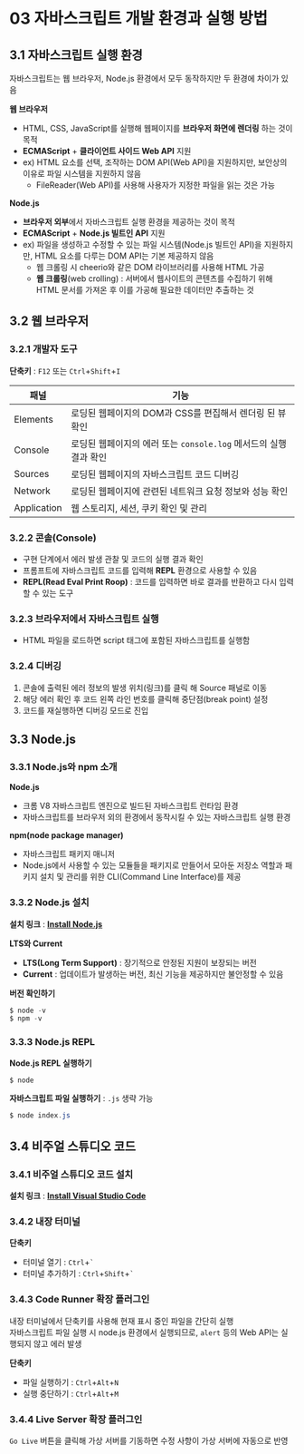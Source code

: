 # 03 자바스크립트 개발 환경과 실행 방법
## 3.1 자바스크립트 실행 환경
자바스크립트는 웹 브라우저, Node.js 환경에서 모두 동작하지만 두 환경에 차이가 있음

**웹 브라우저**
- HTML, CSS, JavaScript를 실행해 웹페이지를 **브라우저 화면에 렌더링** 하는 것이 목적
- **ECMAScript** + **클라이언트 사이드 Web API** 지원
- ex) HTML 요소를 선택, 조작하는 DOM API(Web API)을 지원하지만, 보안상의 이유로 파일 시스템을 지원하지 않음<br>
    - FileReader(Web API)를 사용해 사용자가 지정한 파일을 읽는 것은 가능

**Node.js**
- **브라우저 외부**에서 자바스크립트 실행 환경을 제공하는 것이 목적
- **ECMAScript** + **Node.js 빌트인 API** 지원
- ex) 파일을 생성하고 수정할 수 있는 파일 시스템(Node.js 빌트인 API)을 지원하지만, HTML 요소를 다루는 DOM API는 기본 제공하지 않음
    - 웹 크롤링 시 cheerio와 같은 DOM 라이브러리를 사용해 HTML 가공
    - **웹 크롤링**(web crolling) : 서버에서 웹사이트의 콘텐츠를 수집하기 위해 HTML 문서를 가져온 후 이를 가공해 필요한 데이터만 추출하는 것

## 3.2 웹 브라우저
### 3.2.1 개발자 도구
**단축키** : `F12` 또는 `Ctrl`+`Shift`+`I`

|패널|기능|
|---|---|
|Elements|로딩된 웹페이지의 DOM과 CSS를 편집해서 렌더링 된 뷰 확인|
|Console|로딩된 웹페이지의 에러 또는 `console.log` 메서드의 실행 결과 확인|
|Sources|로딩된 웹페이지의 자바스크립트 코드 디버깅|
|Network|로딩된 웹페이지에 관련된 네트워크 요청 정보와 성능 확인|
|Application|웹 스토리지, 세션, 쿠키 확인 및 관리|

### 3.2.2 콘솔(Console)
- 구현 단계에서 에러 발생 관찰 및 코드의 실행 결과 확인
- 프롬프트에 자바스크립트 코드를 입력해 **REPL** 환경으로 사용할 수 있음
- **REPL(Read Eval Print Roop)** : 코드를 입력하면 바로 결과를 반환하고 다시 입력할 수 있는 도구

### 3.2.3 브라우저에서 자바스크립트 실행
- HTML 파일을 로드하면 script 태그에 포함된 자바스크립트를 실행함

### 3.2.4 디버깅
1. 콘솔에 출력된 에러 정보의 발생 위치(링크)를 클릭 해 Source 패널로 이동
2. 해당 에러 확인 후 코드 왼쪽 라인 번호를 클릭해 중단점(break point) 설정
3. 코드를 재실행하면 디버깅 모드로 진입

## 3.3 Node.js
### 3.3.1 Node.js와 npm 소개
**Node.js**
- 크롬 V8 자바스크립트 엔진으로 빌드된 자바스크립트 런타임 환경
- 자바스크립트를 브라우저 외의 환경에서 동작시킬 수 있는 자바스크립트 실행 환경

**npm(node package manager)**
- 자바스크립트 패키지 매니저
- Node.js에서 사용할 수 있는 모듈들을 패키지로 만들어서 모아둔 저장소 역할과 패키지 설치 및 관리를 위한 CLI(Command Line Interface)를 제공

### 3.3.2 Node.js 설치
**설치 링크** : [**Install Node.js**](https://nodejs.org/ko/download)

**LTS와 Current**
- **LTS(Long Term Support)** : 장기적으로 안정된 지원이 보장되는 버전
- **Current** : 업데이트가 발생하는 버전, 최신 기능을 제공하지만 불안정할 수 있음

**버전 확인하기**
```powershell
$ node -v
$ npm -v
```

### 3.3.3 Node.js REPL
**Node.js REPL 실행하기**
```powershell
$ node
```

**자바스크립트 파일 실행하기**
: `.js` 생략 가능
```powershell
$ node index.js
```

## 3.4 비주얼 스튜디오 코드
### 3.4.1 비주얼 스튜디오 코드 설치
**설치 링크** : [**Install Visual Studio Code**](https://code.visualstudio.com/Download)

### 3.4.2 내장 터미널
**단축키**
- 터미널 열기 : `Ctrl`+<code>`</code>
- 터미널 추가하기 : `Ctrl`+`Shift`+<code>`</code>

### 3.4.3 Code Runner 확장 플러그인
내장 터미널에서 단축키를 사용해 현재 표시 중인 파일을 간단히 실행<br>
자바스크립트 파일 실행 시 node.js 환경에서 실행되므로, `alert` 등의 Web API는 실행되지 않고 에러 발생

**단축키**
- 파일 실행하기 : `Ctrl`+`Alt`+`N`
- 실행 중단하기 : `Ctrl`+`Alt`+`M`


### 3.4.4 Live Server 확장 플러그인
`Go Live` 버튼을 클릭해 가상 서버를 기동하면 수정 사항이 가상 서버에 자동으로 반영